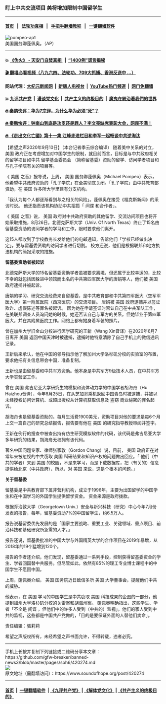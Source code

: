 ### 盯上中共交流项目 美将增加限制中国留学生
------------------------

#### [首页](https://github.com/gfw-breaker/banned-news3/blob/master/README.md) &nbsp;&nbsp;|&nbsp;&nbsp; [法轮功真相](https://github.com/begood0513/basic/blob/master/README.md)  &nbsp;&nbsp;|&nbsp;&nbsp; [手把手翻墙教程](https://github.com/gfw-breaker/guides/wiki)  &nbsp;&nbsp;|&nbsp;&nbsp; [一键翻墙软件](https://github.com/gfw-breaker/nogfw/blob/master/README.md)  



<div><img alt="pompeo-ap1" src="https://img.soundofhope.org/2020-09/pompeo-ap1-1599753342437.jpg"/>
<br/><figcaption class="caption">
 美国国务卿蓬佩奥。（AP）
</figcaption></div><hr/>

#### 💥 [《伪火》 - 天安门自焚真相 ](http://141.164.51.119:10000/videos/blog/weihuo.html)&nbsp; |&nbsp; [“1400例”谎言揭秘  ](http://141.164.51.119:10000/videos/blog/jiexi1400.html)

#### [ 🎬  翻墙必看视频（八九六四、法轮功、709大抓捕、香港反送中 ...）](https://github.com/gfw-breaker/links/blob/master/banned.md)

#### 网站代理：[大纪元新闻网](http://167.172.10.89:10080/gb/) &nbsp;|&nbsp; [新唐人电视台](http://167.172.10.89:8808/gb/)  &nbsp;|&nbsp; [YouTube热门频道](http://158.247.203.241/youtube.html) &nbsp;|&nbsp; [网门免翻墙](http://158.247.203.241:11000/show.aspx?name=ogHome)

#### 💥 [九评共产党](http://141.164.51.119:10000/videos/res/jiuping/)&nbsp; |&nbsp; [漫谈党文化](http://141.164.51.119:10000/videos/res/mtdwh/)&nbsp; |&nbsp; [共产主义的终极目的](http://141.164.51.119:10000/videos/res/zjmd/)&nbsp; |&nbsp; [魔鬼在統治著我們的世界](http://141.164.51.119:10000/videos/res/TheSpecter/)  

#### [ 🔥  秦鹏快评：华为7宗罪，为什么华为必须“死”？](http://141.164.51.119:10000/videos/news/qp01.html)

#### [ 🔥  秦鹏快评：钟南山到底是功臣还是罪人？李文亮缺席表彰大会，网民不满！](http://141.164.51.119:10000/videos/news/qp02.html)

#### [ 🔥  《走出文化亡國》第十一集 江峰走进栏目和李军一起畅谈中共逆淘汰](http://141.164.51.119:10000/videos/news/../res/zcwhwg/index.html)

<div><div class="Content__Wrapper sc-1bvya0-0 grZQxZ">
 <p class="meta-top">
  <span class="meta">
   【希望之声2020年9月10日】（本台记者季云综合编译）
  </span>
  随着美中关系的对立，
  <ok href="/term/1045">
   美国
  </ok>
  政府正在考虑增加对中国学生的限制，就目前而言，目标是与中共政府相关的留学项目如中共
  <ok href="/term/372373">
   留学基金委员会
  </ok>
  （简称留基委）资助的留学、访问学者项目和与孔子学院有关的项目等。
 </p>
 <p>
  《
  <ok href="/term/1045">
   美国
  </ok>
  之音》报导说，上周，
  <ok href="/term/1045">
   美国
  </ok>
  国务卿蓬佩奥（Michael Pompeo）表示，他希望中共政府资助的「孔子学院」在全美彻底关闭。「孔子学院」由中共教育部资助，在
  <ok href="/term/1045">
   美国
  </ok>
  许多所大学里建有分支机构。
 </p>
 <div class="AD_Embed__Wrap-sc-1xslmin-0 igMuqX module desktop">
  <div>
  </div>
 </div>
 <p>
  「我认为每个人都逐渐看到与之相关的风险」。蓬佩奥在接受《福克斯新闻》的采访时说。 他还指责该机构协助中共招揽「
  <ok href="/term/5452">
   间谍
  </ok>
  和合作者」。
 </p>
 <p>
  《
  <ok href="/term/1045">
   美国
  </ok>
  之音》说，
  <ok href="/term/1045">
   美国
  </ok>
  政府对中共政府资助的其他留学、交流访问项目也将开始采取措施，8月26日，北德克萨斯大学（Univ. Of North Texas）终止了15名由留基委资助的访问学者的学习和工作，限时要求他们离开。
 </p>
 <p>
  这15人都收到了学校教务长发给他们的电邮通知，告诉他们「学校已经做出决定」，要与留基委资助的访问学者进行切割。 校方还说，他们是根据联邦和地方执法机构的简报采取的措施。
 </p>
 <p>
  <strong>
   留基委资助者被起诉
  </strong>
 </p>
 <p>
  北德克萨斯大学的15名留基委资助学者虽被要求离境，但还属于比较幸运的，比较不幸的就包括因躲进中领馆而出名的中共第四军医大学的唐娟等人，他们被
  <ok href="/term/1045">
   美国
  </ok>
  政府逮捕并被起诉。
 </p>
 <p>
  唐娟的学习、研究交流经费来自留基委，是中共教育部和中共第四军医大（空军军医大学）第一附属医院（西京医院）的交流项目。 唐娟被
  <ok href="/term/1045">
   美国
  </ok>
  政府逮捕并以签证欺诈、虚假陈述等罪名被起诉。 因为她在申请签证时否认自己在中共军队工作，在美联邦调查人员询问她的时候，她还否认自己与军方的关系。但她毕业于第四军医大，并在其附属医院工作。网络上都有她身着军装的照片。
 </p>
 <p>
  曾在加州大学旧金山分校进行医学研究的王新（Wang Xin音译）在2020年6月7日离开
  <ok href="/term/1045">
   美国
  </ok>
  返回中国天津时被逮捕，逮捕时他特意清除了自己手机上的微信通讯记录。
 </p>
 <p>
  王新后来承认，他在中国的领导指示他了解加州大学洛杉矶分校的实验室的布置，要求他把有关信息带会中国，准备复制。
 </p>
 <p>
  王新也是由留基委和中共军方资助。他本身是中共军方9级技术人员，在中共军方大学实验室工作。
 </p>
 <p>
  曾在
  <ok href="/term/1045">
   美国
  </ok>
  弗吉尼亚大学研究生物模拟和流体动力学的中国学者胡海舟（Hu Haizhou音译），今年8月25日，在从芝加哥乘机返回中国青岛时被逮捕，并被以未经授权访问计算机、或超出授权从计算机获取信息及
  <ok href="/term/25623">
   盗窃
  </ok>
  商业祕密的罪名起诉。
 </p>
 <p>
  胡海舟也是留基委资助的。每月生活费1900美元，资助项目对他的要求是每6个月上交一篇自己的研究总结报告，报告要有他在
  <ok href="/term/1045">
   美国
  </ok>
  的研究指导教授审阅并签字。
 </p>
 <p>
  王新在例行的搜查中被查出持有仿生研究模拟软件的代码，该代码是弗吉尼亚大学多年研究的结果，胡海舟无权拥有该代码。
 </p>
 <p>
  著名中国问题专家、律师张家敦（Gordon Chang）说，目前，
  <ok href="/term/1045">
   美国
  </ok>
  政府正在对常年来被忽视的中共窃取
  <ok href="/term/1045">
   美国
  </ok>
  科研结果和知识产权的问题做出回应。「 他们（中共的学者）来到
  <ok href="/term/1045">
   美国
  </ok>
  的校园，不是来学习，而是下载数据库，把（有关的）信息提供给北京（中共政府），所以，对
  <ok href="/term/1045">
   美国
  </ok>
  来说，这是个根本的问题。」
 </p>
 <div class="AD_Embed__Wrap-sc-1xslmin-0 igMuqX module desktop">
  <div>
  </div>
 </div>
 <p>
  <strong>
   关于留基委
  </strong>
 </p>
 <p>
  留基委是中共教育部下属非营利机构，成立于1996年，主要为出国留学的中国学生和在中国学习的外国学生提供留学资金。 资金来源是政府拨款。
 </p>
 <p>
  根据乔治敦大学（Georgetown Univ.）安全与新兴科技（研究）中心今年7月份发表的报告，每年，留基委资助7%的中国留学生，约6.5万人。
 </p>
 <p>
  报告说基留委优先发展的是「国家主要战略、重要工业、关键领域、重点项目、前沿科技和基础研究所急需的人才。」
 </p>
 <p>
  报告还说，留基委批准的中国大学与外国精英大学的合作项目在2019年暴增，从2018年的19个猛增到120个。
 </p>
 <p>
  报告的作者还介绍，他们发现，留基委通过一系列手段，控制获得留基委资金的学生、学者回国替中共服务。但尽管如此，依然有85%的理工专业博士课程中的中国学生不愿回中国。
 </p>
 <p>
  上周，蓬佩奥介绍，
  <ok href="/term/1045">
   美国
  </ok>
  国务院近日致信多所
  <ok href="/term/1045">
   美国
  </ok>
  大学董事会，提醒他们中共的威胁。
 </p>
 <p>
  他表示，在
  <ok href="/term/1045">
   美国
  </ok>
  学习的中国学生是中共窃取
  <ok href="/term/1045">
   美国
  </ok>
  科技成果的企图的一部分，他提到加州大学洛杉矶分校的关雷案和胡海州案。 蓬佩奥明确指出，这些学生、学者「不全是
  <ok href="/term/5452">
   间谍
  </ok>
  ，但他们中的许多人受到（中共的）监视」，他们的家人受到中共的监视，这些都是中国共产党做的，「目的是要保证外面的人替他们卖命」。
 </p>
 <p class="meta-btm">
  责任编辑：張莉莉
 </p>
 <p class="meta-btm">
  希望之声版权所有，未经希望之声书面允许，不得转载，违者必究。
 </p>
</div>
</div>
<hr/>
手机上长按并复制下列链接或二维码分享本文章：<br/>
https://github.com/gfw-breaker/banned-news3/blob/master/pages/soh6/420274.md <br/>
<a href='https://github.com/gfw-breaker/banned-news3/blob/master/pages/soh6/420274.md'><img src='https://github.com/gfw-breaker/banned-news3/blob/master/pages/soh6/420274.md.png'/></a> <br/>
原文地址（需翻墙访问）：https://www.soundofhope.org/post/420274


------------------------
#### [首页](https://github.com/gfw-breaker/banned-news3/blob/master/README.md) &nbsp;|&nbsp; [一键翻墙软件](https://github.com/gfw-breaker/nogfw/blob/master/README.md) &nbsp;| [《九评共产党》](https://github.com/gfw-breaker/9ping.md/blob/master/README.md#九评之一评共产党是什么) | [《解体党文化》](https://github.com/gfw-breaker/jtdwh.md/blob/master/README.md) | [《共产主义的终极目的》](https://github.com/gfw-breaker/gczydzjmd.md/blob/master/README.md)


<img src='http://gfw-breaker.win/banned-news3/pages/soh6/420274.md' width='0px' height='0px'/>
